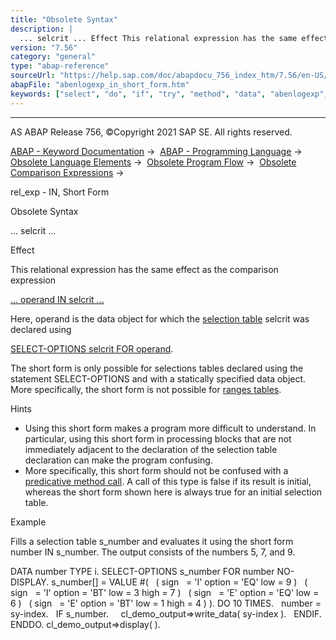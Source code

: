 ```yaml
---
title: "Obsolete Syntax"
description: |
  ... selcrit ... Effect This relational expression has the same effect as the comparison expression ... operand IN selcrit ...(https://help.sap.com/doc/abapdocu_756_index_htm/7.56/en-US/abenlogexp_select_option.htm) Here, operand is the data object for which the selection table(https://help.sap.c
version: "7.56"
category: "general"
type: "abap-reference"
sourceUrl: "https://help.sap.com/doc/abapdocu_756_index_htm/7.56/en-US/abenlogexp_in_short_form.htm"
abapFile: "abenlogexp_in_short_form.htm"
keywords: ["select", "do", "if", "try", "method", "data", "abenlogexp", "short", "form"]
---
```


* * *

AS ABAP Release 756, ©Copyright 2021 SAP SE. All rights reserved.

[ABAP - Keyword Documentation](https://help.sap.com/doc/abapdocu_756_index_htm/7.56/en-US/abenabap.htm) →  [ABAP - Programming Language](https://help.sap.com/doc/abapdocu_756_index_htm/7.56/en-US/abenabap_reference.htm) →  [Obsolete Language Elements](https://help.sap.com/doc/abapdocu_756_index_htm/7.56/en-US/abenabap_obsolete.htm) →  [Obsolete Program Flow](https://help.sap.com/doc/abapdocu_756_index_htm/7.56/en-US/abenobsolete_program_flow.htm) →  [Obsolete Comparison Expressions](https://help.sap.com/doc/abapdocu_756_index_htm/7.56/en-US/abenobsolete_logexp.htm) → 

rel\_exp - IN, Short Form

Obsolete Syntax

... selcrit ...

Effect

This relational expression has the same effect as the comparison expression

[... operand IN selcrit ...](https://help.sap.com/doc/abapdocu_756_index_htm/7.56/en-US/abenlogexp_select_option.htm)

Here, operand is the data object for which the [selection table](https://help.sap.com/doc/abapdocu_756_index_htm/7.56/en-US/abenselection_table_glosry.htm "Glossary Entry") selcrit was declared using

[SELECT-OPTIONS selcrit FOR operand](https://help.sap.com/doc/abapdocu_756_index_htm/7.56/en-US/abapselect-options.htm).

The short form is only possible for selections tables declared using the statement SELECT-OPTIONS and with a statically specified data object. More specifically, the short form is not possible for [ranges tables](https://help.sap.com/doc/abapdocu_756_index_htm/7.56/en-US/abenranges_table_glosry.htm "Glossary Entry").

Hints

-   Using this short form makes a program more difficult to understand. In particular, using this short form in processing blocks that are not immediately adjacent to the declaration of the selection table declaration can make the program confusing.
-   More specifically, this short form should not be confused with a [predicative method call](https://help.sap.com/doc/abapdocu_756_index_htm/7.56/en-US/abenpredicative_method_call_glosry.htm "Glossary Entry"). A call of this type is false if its result is initial, whereas the short form shown here is always true for an initial selection table.

Example

Fills a selection table s\_number and evaluates it using the short form number IN s\_number. The output consists of the numbers 5, 7, and 9.

DATA number TYPE i.
SELECT-OPTIONS s\_number FOR number NO-DISPLAY.
s\_number\[\] = VALUE #(
  ( sign   = 'I' option = 'EQ' low = 9 )
  ( sign   = 'I' option = 'BT' low = 3 high = 7 )
  ( sign   = 'E' option = 'EQ' low = 6 )
  ( sign   = 'E' option = 'BT' low = 1 high = 4 ) ).
DO 10 TIMES.
  number = sy-index.
  IF s\_number.
    cl\_demo\_output=>write\_data( sy-index ).
  ENDIF.
ENDDO.
cl\_demo\_output=>display( ).